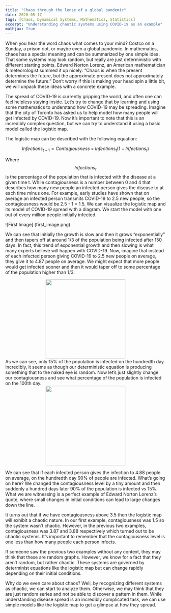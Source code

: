 ```yaml
---
title: "Chaos through the lense of a global pandemic"
date: 2020-05-17
tags: [Chaos, Dynamical Systems, Mathematics, Statistics]
excerpt: "Understanding chaotic systems using COVID-19 as an example"
mathjax: True
---
```


When you hear the word chaos what comes to your mind? Costco on a
Sunday, a prison riot, or maybe even a global pandemic. In mathematics,
chaos has a special meaning and can be summarized by one simple idea.
That some systems may look random, but really are just deterministic
with different starting points. Edward Norton Lorenz, an American
mathematician & meteorologist summed it up nicely: “Chaos is when the
present determines the future, but the approximate present does not
approximately determine the future.” Don’t worry if this is making your
head spin a little bit, we will unpack these ideas with a concrete
example.

The spread of COVID-19 is currently gripping the world, and often one
can feel helpless staying inside. Let’s try to change that by learning
and using some mathematics to understand how COVID-19 may be spreading.
Imagine that the city of Toronto has asked us to help model how many
people will get infected by COVID-19. Now it’s important to note that
this is an incredibly complex question, but we can try to understand it
using a basic model called the logistic map.

The logistic map can be described with the following equation: 

$$Infections_{t+1} = Contagiousness  \times Infections_t(1 - Infections_t)$$

Where $$Infections_{t}$$ is the percentage of
the population that is infected with the disease at a given time t.
While contagiousness is a number between 0 and 4 that describes how many
new people an infected person gives the disease to at each time minus
one. For example, early studies have shown that on average an infected
person transmits COVID-19 to 2.5 new people, so the contagiousness would
be 2.5 - 1 = 1.5. We can visualize the logistic map and its model of
COVID-19 spread with a diagram. We start the model with one out of every
million people initially infected.  

![First Image] (first_image.png)

We can see that initially the growth is slow and then it grows
“exponentially” and then tapers off at around 1/3 of the population
being infected after 150 days. In fact, this trend of exponential growth
and then slowing is what many experts believe will happen with COVID-19.
Now, imagine that instead of each infected person giving COVID-19 to 2.5
new people on average, they give it to 4.87 people on average. We might
expect that more people would get infected sooner and then it would
taper off to some percentage of the population higher than 1/3. 

<img src="essay_3_files/figure-markdown_strict/unnamed-chunk-3-1.png" width="250px" style="display: block; margin: auto;" />
As we can see, only 15% of the population is infected on the hundredth
day. Incredibly, it seems as though our deterministic equation is
producing something that to the naked eye is random. Now let’s just
slightly change our contagiousness and see what percentage of the
population is infected on the 100th day.

<img src="essay_3_files/figure-markdown_strict/unnamed-chunk-4-1.png" width="250px" style="display: block; margin: auto;" />

We can see that if each infected person gives the infection to 4.88
people on average, on the hundredth day 90% of people are infected.
What’s going on here? We changed the contagiousness level by a tiny
amount and then suddenly a hundred days later 90% of the population is
infected vs 15%. What we are witnessing is a perfect example of Edward
Norton Lorenz’s quote, where small changes in initial conditions can
lead to large changes down the line.

It turns out that if we have contagiousness above 3.5 then the logistic
map will exhibit a chaotic nature. In our first example, contagiousness
was 1.5 so the system wasn’t chaotic. However, in the previous two
examples, contagiousness was 3.87 and 3.88 respectively which turned out
to be chaotic systems. It’s important to remember that the
contagiousness level is one less than how many people each person
infects.

If someone saw the previous two examples without any context, they may
think that these are random graphs. However, we know for a fact that
they aren’t random, but rather chaotic. These systems are governed by
determinist equations like the logistic map but can change rapidly
depending on their initial conditions.

Why do we even care about chaos? Well, by recognizing different systems
as chaotic, we can start to analyze them. Otherwise, we may think that
they are just random series and not be able to discover a pattern in
them. While understanding disease spread is an incredibly complicated
task, we can use simple models like the logistic map to get a glimpse at
how they spread.
